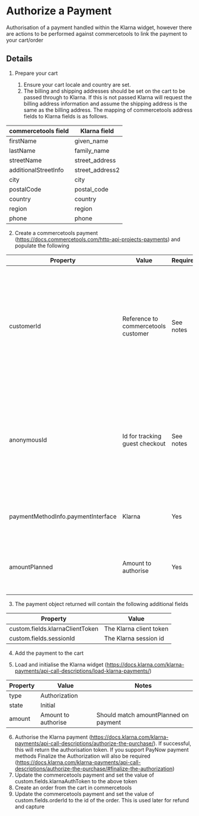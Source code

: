 # Authorize a Payment

Authorisation of a payment handled within the Klarna widget, however there are actions to be performed against commercetools to link the payment to your cart/order

## Details

1.  Prepare your cart
    
    1. Ensure your cart locale and country are set.
    2. The billing and shipping addresses should be set on the cart to be passed through to Klarna. If this is not passed Klarna will request the billing address information and assume the shipping address is the same as the billing address. The mapping of commercetools address fields to Klarna fields is as follows.
        
  | commercetools field  | Klarna field    |
  | -------------------- | --------------- | 
  | firstName            | given_name      |
  | lastName             | family_name     |
  | streetName           | street_address  |
  | additionalStreetInfo | street_address2 |
  | city                 | city            | 
  | postalCode           | postal_code     |
  | country              | country         |
  | region               | region          |
  | phone                | phone           |

2.  Create a commercetools payment (<https://docs.commercetools.com/http-api-projects-payments>) and populate the following
    
  | Property                           | Value                               | Required   | Notes                                                                         |
| ------------------------------------ | ----------------------------------- | ---------- | ----------------------------------------------------------------------------- |
  | customerId                         | Reference to commercetools customer | See notes  | Required for non-guest checkout. If using MyPayments API this will automatically be set to the logged in customer. One of customerId or anonymousId must be populated |
  | anonymousId                        | Id for tracking guest checkout      | See notes  | Required for guest checkout. If using MyPayments API this will automatically be set. One of customerId or anonymousId must be populated |
  | paymentMethodInfo.paymentInterface | Klarna                              | Yes        | This marks your payment to be processed by Klarna |
  | amountPlanned                      | Amount to authorise                 | Yes        | Should match cart gross total, unless split payments are being used           |

3. The payment object returned will contain the following additional fields

  | Property                        | Value                   |
  | ------------------------------- | ----------------------- |
  | custom.fields.klarnaClientToken | The Klarna client token  |
  | custom.fields.sessionId         | The Klarna session id    |

4.  Add the payment to the cart

5.  Load and initialise the Klarna widget (<https://docs.klarna.com/klarna-payments/api-call-descriptions/load-klarna-payments/>)

  | Property  | Value                 | Notes                                 |
  | --------- | --------------------- | ------------------------------------- |
  | type      | Authorization         |                                       |
  | state     | Initial               |                                       |
  | amount    | Amount to authorise   | Should match amountPlanned on payment |

6.  Authorise the Klarna payment (<https://docs.klarna.com/klarna-payments/api-call-descriptions/authorize-the-purchase/>). If successful, this will return the authorisation token. If you support PayNow payment methods Finalize the Authorization will also be required (<https://docs.klarna.com/klarna-payments/api-call-descriptions/authorize-the-purchase/#finalize-the-authorization>)
7.  Update the commercetools payment and set the value of custom.fields.klarnaAuthToken to the above token
8.  Create an order from the cart in commercetools
9.  Update the commercetools payment and set the value of custom.fields.orderId to the id of the order. This is used later for refund and capture
